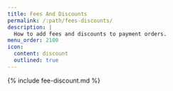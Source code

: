 ```yaml
---
title: Fees And Discounts
permalink: /:path/fees-discounts/
description: |
  How to add fees and discounts to payment orders.
menu_order: 2100
icon:
  content: discount
  outlined: true
---
```


{% include fee-discount.md %}
